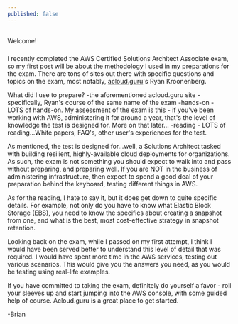 ```yaml
---
published: false
---
```

##

Welcome!
###

I recently completed the AWS Certified Solutions Architect Associate exam, so my first post will be about the methodology I used in my preparations for the exam. There are tons of sites out there with specific questions and topics on the exam, most notably, [acloud.guru](www.acloud.guru)'s Ryan Kroonenberg. 

What did I use to prepare?
-the aforementioned acloud.guru site - specifically, Ryan's course of the same name of the exam
-hands-on - LOTS of hands-on. My assessment of the exam is this - if you've been working with AWS, administering it for around a year, that's the level of knowledge the test is designed for. More on that later...
-reading - LOTS of reading...White papers, FAQ's, other user's experiences for the test.

As mentioned, the test is designed for...well, a Solutions Architect tasked with building resilient, highly-available cloud deployments for organizations. As such, the exam is not something you should expect to walk into and pass without preparing, and preparing well. If you are NOT in the business of administering infrastructure, then expect to spend a good deal of your preparation behind the keyboard, testing different things in AWS. 

As for the reading, I hate to say it, but it does get down to quite specific details. For example, not only do you have to know what Elastic Block Storage (EBS), you need to know the specifics about creating a snapshot from one, and what is the best, most cost-effective strategy in snapshot retention.

Looking back on the exam, while I passed on my first attempt, I think I would have been served better to understand this level of detail that was required. I would have spent more time in the AWS services, testing out various scenarios. This would give you the answers you need, as you would be testing using real-life examples.

If you have committed to taking the exam, definitely do yourself a favor - roll your sleeves up and start jumping into the AWS console, with some guided help of course. Acloud.guru is a great place to get started.

-Brian
